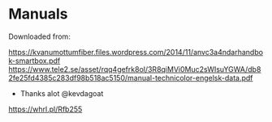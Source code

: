 # Manuals

Downloaded from:

https://kvanumottumfiber.files.wordpress.com/2014/11/anvc3a4ndarhandbok-smartbox.pdf
https://www.tele2.se/asset/rqq4gefrk8ol/3R8qiMVi0Muc2sWIsuYGWA/db82fe25fd4385c283df98b518ac5150/manual-technicolor-engelsk-data.pdf

* Thanks alot @kevdagoat

https://whrl.pl/Rfb255

